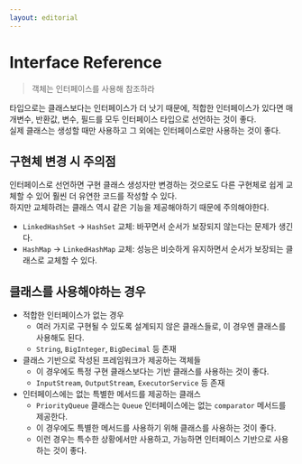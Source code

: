 ```yaml
---
layout: editorial
---
```


# Interface Reference

> 객체는 인터페이스를 사용해 참조하라

타입으로는 클래스보다는 인터페이스가 더 낫기 때문에, 적합한 인터페이스가 있다면 매개변수, 반환값, 변수, 필드를 모두 인터페이스 타입으로 선언하는 것이 좋다.  
실제 클래스는 생성할 때만 사용하고 그 외에는 인터페이스로만 사용하는 것이 좋다.

## 구현체 변경 시 주의점

인터페이스로 선언하면 구현 클래스 생성자만 변경하는 것으로도 다른 구현체로 쉽게 교체할 수 있어 훨씬 더 유연한 코드를 작성할 수 있다.  
하지만 교체하려는 클래스 역시 같은 기능을 제공해야하기 때문에 주의해야한다.

- `LinkedHashSet` -> `HashSet` 교체: 바꾸면서 순서가 보장되지 않는다는 문제가 생긴다.
- `HashMap` -> `LinkedHashMap` 교체: 성능은 비슷하게 유지하면서 순서가 보장되는 클래스로 교체할 수 있다.

## 클래스를 사용해야하는 경우

- 적합한 인터페이스가 없는 경우
    - 여러 가지로 구현될 수 있도록 설계되지 않은 클래스들로, 이 경우엔 클래스를 사용해도 된다.
    - `String`, `BigInteger`, `BigDecimal` 등 존재
- 클래스 기반으로 작성된 프레임워크가 제공하는 객체들
    - 이 경우에도 특정 구현 클래스보다는 기반 클래스를 사용하는 것이 좋다.
    - `InputStream`, `OutputStream`, `ExecutorService` 등 존재
- 인터페이스에는 없는 특별한 메서드를 제공하는 클래스
    - `PriorityQueue` 클래스는 `Queue` 인터페이스에는 없는 `comparator` 메서드를 제공한다.
    - 이 경우에도 특별한 메서드를 사용하기 위해 클래스를 사용하는 것이 좋다.
    - 이런 경우는 특수한 상황에서만 사용하고, 가능하면 인터페이스 기반으로 사용하는 것이 좋다.
